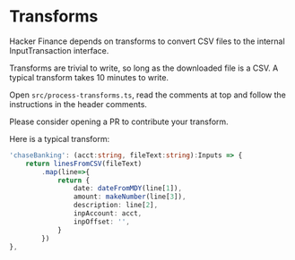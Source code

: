 # Transforms

Hacker Finance depends on transforms to convert CSV files to
the internal InputTransaction interface.

Transforms are trivial to write, so long as the downloaded file
is a CSV.  A typical transform takes 10 minutes to write.

Open `src/process-transforms.ts`, read the comments at top and follow
the instructions in the header comments.

Please consider opening a PR to contribute your transform.

Here is a typical transform:

```ts
'chaseBanking': (acct:string, fileText:string):Inputs => { 
    return linesFromCSV(fileText)
        .map(line=>{
            return { 
                date: dateFromMDY(line[1]),
                amount: makeNumber(line[3]),
                description: line[2],
                inpAccount: acct,
                inpOffset: '',
            }
        })
},
```